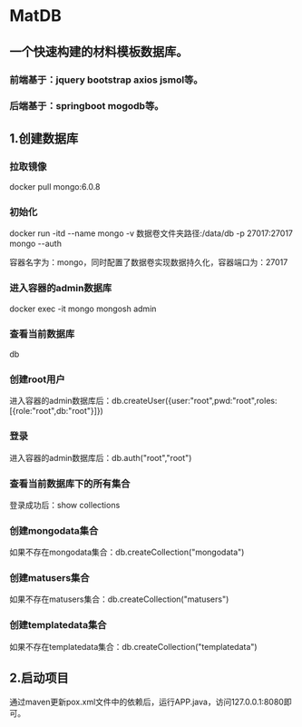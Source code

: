 # MatDB

## 一个快速构建的材料模板数据库。

### 前端基于：jquery bootstrap axios jsmol等。
### 后端基于：springboot mogodb等。

## 1.创建数据库

### 拉取镜像
docker pull mongo:6.0.8

### 初始化
docker run -itd --name mongo -v 数据卷文件夹路径:/data/db -p 27017:27017 mongo --auth

容器名字为：mongo，同时配置了数据卷实现数据持久化，容器端口为：27017

### 进入容器的admin数据库
docker exec -it mongo mongosh admin

### 查看当前数据库
db

### 创建root用户
进入容器的admin数据库后：db.createUser({user:"root",pwd:"root",roles:[{role:"root",db:"root"}]})

### 登录
进入容器的admin数据库后：db.auth("root","root")

### 查看当前数据库下的所有集合
登录成功后：show collections

### 创建mongodata集合
如果不存在mongodata集合：db.createCollection("mongodata")

### 创建matusers集合
如果不存在matusers集合：db.createCollection("matusers")

### 创建templatedata集合
如果不存在templatedata集合：db.createCollection("templatedata")

## 2.启动项目
通过maven更新pox.xml文件中的依赖后，运行APP.java，访问127.0.0.1:8080即可。


